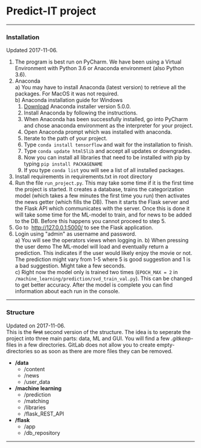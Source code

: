 # Predict-IT project  
***  

### **Installation**   
Updated 2017-11-06.

1. The program is best run on PyCharm. We have been using a Virtual Environment with Python 3.6 or Anaconda environment (also Python 3.6).  
2. Anaconda  
  a)  You may have to install Anaconda (latest version) to retrieve all the packages. For MacOS it was not required.   
  b) Anaconda installation guide for Windows    
    1. [Download](https://repo.continuum.io/archive/) Anaconda installer version 5.0.0.  
    2. Install Anaconda by following the instructions.  
    3. When Anaconda has been successfully installed, go into PyCharm and chose anaconda environment as the interpreter for your project.  
    4. Open Anaconda prompt which was installed with anaconda.  
    5. Iterate to the path of your project.  
    6. Type `conda install tensorflow` and wait for the installation to finish.  
    7. Type `conda update html5lib` and accept all updates or downgrades.  
    8. Now you can install all libraries that need to be installed with pip by typing `pip install PACKAGENAME`  
    9. If you type `conda list` you will see a list of all installed packages.  
3. Install requirements in requirements.txt in root directory  
4. Run the file `run_project.py`. This may take some time if it is the first time the project is started. It creates a database, trains the categorization model (which takes a few minutes the first time you run) then activates the news getter (which fills the DB). Then it starts the Flask server and the Flask API which communicates with the server. Once this is done it will take some time for the ML-model to train, and for news to be added to the DB. Before this happens you cannot proceed to step 5. 
5. Go to  http://127.0.0.1:5000/ to see the Flask application.  
6. Login using "admin" as username and password.  
  a) You will see the operators views when logging in.
  b) When pressing the user demo The ML-model will load and eventually return a prediction. This indicates if the user would likely enjoy the movie or not. The prediction might vary from 1-5 where 5 is good suggestion and 1 is a bad suggestion. Might take a few seconds.  
  c) Right now the model only is trained two times (`EPOCH_MAX = 2` in `/machine_learning/prediction/svd_train_val.py`). This can be changed to get better accuracy. After the model is complete you can find information about each run in the console.  

***

### **Structure**
Updated on 2017-11-06.  
This is the ~~first~~ second version of the structure. The idea is to seperate the project into three main parts: data, ML and GUI. You will find a few _.gitkeep_-files in a few directories. GitLab does not allow you to create empty-directories so as soon as there are more files they can be removed.    
- **/data**                
  - /content         
  - /news       
  - /user_data       
- **/machine learning**   
  - /prediction   
  - /matching        
  - /libraries  
  - /flask_REST_API 
- **/flask**
  - /app
  - /db_repository

***
